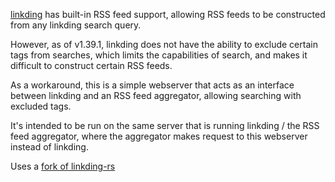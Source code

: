 [linkding](https://github.com/sissbruecker/linkding) has built-in RSS feed support, allowing RSS feeds to be constructed from any linkding search query.

However, as of v1.39.1, linkding does not have the ability to exclude certain tags from searches, which limits the capabilities of search, and makes it difficult to construct certain RSS feeds.

As a workaround, this is a simple webserver that acts as an interface between linkding and an RSS feed aggregator, allowing searching with excluded tags.

It's intended to be run on the same server that is running linkding / the RSS feed aggregator, where the aggregator makes request to this webserver instead of linkding.

Uses a [fork of linkding-rs](https://github.com/kennethbchen/linkding-rs)

